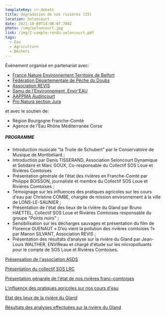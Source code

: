```yaml
---
templateKey: cr-debats
title: Dégradation de nos rivières (25)
location: Seloncourt
date: 2021-10-09T14:08:07.780Z
photo: /img/seloncourt.jpg
link: /img/2-compte-rendu-seloncourt.pdf
tags:
  - Eau
  - Agriculture
  - Déchets
---
```

Évènement organisé en partenariat avec:

* [France Nature Environnement Territoire de Belfort](http://www.fne90.fr/)
* [Fédération Départementale de Pêche du Doubs](http://federation-peche-doubs.org/)
* [Association REVIS](https://revis25.com/)
* [Samu de l'Environnement, Envir'EAU](http://samudelenvironnement.fr/)
* [AAPPMA Audincourt](http://aappmaaudincourtdl.wixsite.com/aappmaaudincourt)
* [Pro Natura section Jura](https://www.pronatura-ju.ch/)

et avec le soutien de:

* Région Bourgogne Franche-Comté
* Agence de l'Eau Rhône Méditerranée Corse

##### **PROGRAMME**

* Introduction musicale "la Truite de Schubert" par le Conservatoire de Musique de Montbéliard ;
* Introduction par Denis TISSERAND, Association Seloncourt Dynamique et Solidaire et Marc GOUX, Co-responsable du Collectif SOS Loue et Rivières Comtoises
* Présentation générale de l’état des rivières en Franche-Comté par Philippe BOISSON, journaliste et membre du Collectif SOS Loue et Rivières Comtoises ;
* Témoignage sur les influences des pratiques agricoles sur les cours d'eau par Christine COMBE, chargée de mission environnement à la ville de LONS-LE-SAUNIER ;
* Présentation de l'état des lieux de la rivière du Gland par Bruno HAETTEL, Collectif SOS Loue et Rivières Comtoises responsable du groupe "Points noirs" ;
* Sensibilisation sur les décharges sauvages et présentation du film de Florence GUENAUT « D’où vient la pollution des rivières comtoises ?» par Manon SILVANT, Association REVIS ;
* Présentation des résultats d’analyse sur la rivière du Gland par Jean-Louis WALTHER, ENVIReau et chargé d'étude sur les micropolluants pour le compte de SOS Loue et Rivières Comtoises.

[Présensation de l'association ASDS](/img/2-presentation-enis.pdf)

[Présentation du collectif SOS LRC](/img/2-seloncourt-christian.pdf)

[Présentation génarale de l'état de nos rivières franc-comtoises](/img/2-pp-cle-serre-les-sapins.pdf)

[L'influence des pratiques agricoles sur nos cours d'eau](/img/2-58-seloncourt.pdf)

[Etat des lieux de la rivière du Gland](/img/2-le-gland-31-mars-17.pdf)

[Résultats des analyses effectuées sur la rivière du Gland](/img/2-presentation_rivieres-franc-comtoises_31-03-2017.pdf)